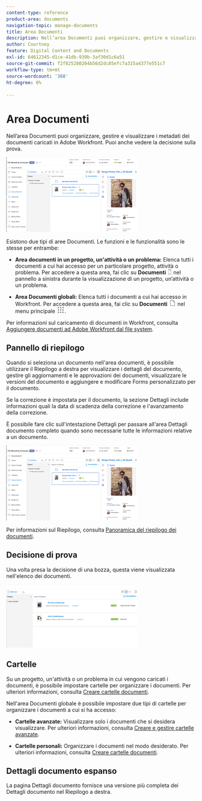 ```yaml
---
content-type: reference
product-area: documents
navigation-topic: manage-documents
title: Area Documenti
description: Nell’area Documenti puoi organizzare, gestire e visualizzare i metadati dei documenti caricati in Adobe Workfront. Puoi anche vedere la decisione sulla prova.
author: Courtney
feature: Digital Content and Documents
exl-id: 64612345-d1ce-41db-939b-3af30d1c6a51
source-git-commit: f2f825280204b56d2dc85efc7a315a4377e551c7
workflow-type: tm+mt
source-wordcount: '368'
ht-degree: 0%

---
```


# Area Documenti

Nell’area Documenti puoi organizzare, gestire e visualizzare i metadati dei documenti caricati in Adobe Workfront. Puoi anche vedere la decisione sulla prova.

![](assets/documents-area-v2-350x199.png)

Esistono due tipi di aree Documenti. Le funzioni e le funzionalità sono le stesse per entrambe:

* **Area documenti in un progetto, un&#39;attività o un problema:** Elenca tutti i documenti a cui hai accesso per un particolare progetto, attività o problema. Per accedere a questa area, fai clic su **Documenti** ![](assets/document-icon-12x14.png) nel pannello a sinistra durante la visualizzazione di un progetto, un’attività o un problema.

* **Area Documenti globali:** Elenca tutti i documenti a cui hai accesso in Workfront. Per accedere a questa area, fai clic su **Documenti** ![](assets/document-icon.png) nel menu principale ![](assets/main-menu-icon.png).

Per informazioni sul caricamento di documenti in Workfront, consulta [Aggiungere documenti ad Adobe Workfront dal file system](../../documents/adding-documents-to-workfront/add-documents-from-file-system.md).

## Pannello di riepilogo

Quando si seleziona un documento nell&#39;area documenti, è possibile utilizzare il Riepilogo a destra per visualizzare i dettagli del documento, gestire gli aggiornamenti e le approvazioni dei documenti, visualizzare le versioni del documento e aggiungere e modificare Forms personalizzato per il documento.

Se la correzione è impostata per il documento, la sezione Dettagli include informazioni quali la data di scadenza della correzione e l&#39;avanzamento della correzione.

È possibile fare clic sull&#39;intestazione Dettagli per passare all&#39;area Dettagli documento completo quando sono necessarie tutte le informazioni relative a un documento.

![](assets/documents-area-v2-350x199.png)

Per informazioni sul Riepilogo, consulta [Panoramica del riepilogo dei documenti](../../documents/managing-documents/summary-for-documents.md).

## Decisione di prova

Una volta presa la decisione di una bozza, questa viene visualizzata nell&#39;elenco dei documenti.

![](assets/proof-decision---doc-list-350x168.png)

## Cartelle

Su un progetto, un&#39;attività o un problema in cui vengono caricati i documenti, è possibile impostare cartelle per organizzare i documenti. Per ulteriori informazioni, consulta [Creare cartelle documenti](../../documents/organizing-documents/create-documents-folder.md).

Nell&#39;area Documenti globale è possibile impostare due tipi di cartelle per organizzare i documenti a cui si ha accesso:

* **Cartelle avanzate:** Visualizzare solo i documenti che si desidera visualizzare. Per ulteriori informazioni, consulta [Creare e gestire cartelle avanzate](../../documents/organizing-documents/create-manage-smart-folders.md).

* **Cartelle personali:** Organizzare i documenti nel modo desiderato. Per ulteriori informazioni, consulta [Creare cartelle documenti](../../documents/organizing-documents/create-documents-folder.md).

## Dettagli documento espanso

La pagina Dettagli documento fornisce una versione più completa dei Dettagli documento nel Riepilogo a destra.
